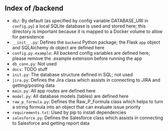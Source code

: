 ## Index of /backend
- `db/`: By default (as specified by config variable DATABASE_URI in `config.py`) a local SQLite database is used and stored here; this directory is important because it is mapped to a Docker volume to allow for persistence
- `__init__.py`: Defines the `backend` Python package; the Flask `app` object and SQLAlchemy `db` object are defined here
- `config.py.example`: All backend config variables are defined here; please remove the .example extension before running the app
- `db_conn.py`: Not used
- `docs`: TODO stuff
- `init.py`: The database structure defined in SQL; not used
- `jira.py`: Defines the Jira class which assists in connecting to JIRA and getting/posting data
- `main.py`: All app routes are defined here
- `model.py`: All database models (tables) are defined here
- `raw_p_formula.py`: Defines the Raw_P_Formula class which helps to turn a string formula into an object that can evaluate issue priority
- `requirements.txt`: Used by pip to install dependencies
- `salesforce.py`: Defines the Salesforce class which assists in connecting to Salesforce and getting report data
